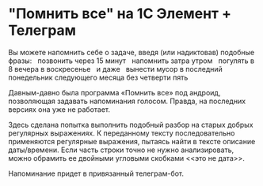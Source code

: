 # "Помнить все" на 1С Элемент + Телеграм

Вы можете напомнить себе о задаче, введя (или надиктовав) подобные фразы:  
позвонить через 15 минут    
напомнить затра утром   
погулять в 8 вечера в воскресенье  
и даже   
вынести мусор в последний понедельник следующего месяца без четверти пять  

Давным-давно была программа «Помнить все» под андроид, позволяющая задавать напоминания голосом. 
Правда, на последних версиях она уже не работает. 

Здесь сделана попытка выполнить подобный разбор на старых добрых регулярных выражениях. К переданному тексту последовательно применяются регулярные выражения, пытаясь найти в тексте описание даты/времени. Если часть строки точно не нужно анализировать, можно обрамить ее двойными угловыми скобками <<это не дата>>.   

Напоминание придет в привязанный телеграм-бот.



